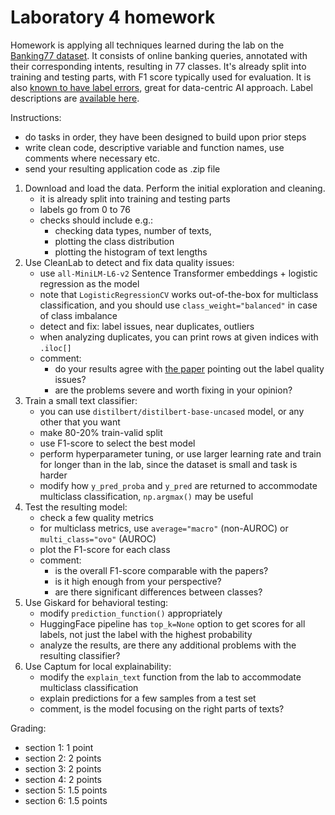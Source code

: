 # Laboratory 4 homework

Homework is applying all techniques learned during the lab on the
[Banking77 dataset](https://huggingface.co/datasets/PolyAI/banking77).
It consists of online banking queries, annotated with their corresponding intents, resulting in 77 classes.
It's already split into training and testing parts, with F1 score typically used for evaluation.
It is also [known to have label errors](https://aclanthology.org/2022.insights-1.19/),
great for data-centric AI approach.
Label descriptions are [available here](https://huggingface.co/datasets/PolyAI/banking77#data-fields).

Instructions:
- do tasks in order, they have been designed to build upon prior steps
- write clean code, descriptive variable and function names, use comments where necessary etc.
- send your resulting application code as .zip file

1. Download and load the data. Perform the initial exploration and cleaning.
   - it is already split into training and testing parts
   - labels go from 0 to 76
   - checks should include e.g.:
     - checking data types, number of texts,
     - plotting the class distribution
     - plotting the histogram of text lengths
2. Use CleanLab to detect and fix data quality issues:
   - use `all-MiniLM-L6-v2` Sentence Transformer embeddings + logistic regression as the model
   - note that `LogisticRegressionCV` works out-of-the-box for multiclass classification, and
     you should use `class_weight="balanced"` in case of class imbalance
   - detect and fix: label issues, near duplicates, outliers
   - when analyzing duplicates, you can print rows at given indices with `.iloc[]`
   - comment:
     - do your results agree with [the paper](https://aclanthology.org/2022.insights-1.19/)
       pointing out the label quality issues?
     - are the problems severe and worth fixing in your opinion?
3. Train a small text classifier:
   - you can use `distilbert/distilbert-base-uncased` model, or any other that you want
   - make 80-20% train-valid split
   - use F1-score to select the best model
   - perform hyperparameter tuning, or use larger learning rate and train for longer than in
     the lab, since the dataset is small and task is harder
   - modify how `y_pred_proba` and `y_pred` are returned to accommodate multiclass classification,
     `np.argmax()` may be useful
4. Test the resulting model:
   - check a few quality metrics
   - for multiclass metrics, use `average="macro"` (non-AUROC) or `multi_class="ovo"` (AUROC)
   - plot the F1-score for each class
   - comment:
     - is the overall F1-score comparable with the papers?
     - is it high enough from your perspective?
     - are there significant differences between classes?
5. Use Giskard for behavioral testing:
   - modify `prediction_function()` appropriately
   - HuggingFace pipeline has `top_k=None` option to get scores for all labels, not just the label
     with the highest probability
   - analyze the results, are there any additional problems with the resulting classifier?
6. Use Captum for local explainability:
   - modify the `explain_text` function from the lab to accommodate multiclass classification
   - explain predictions for a few samples from a test set
   - comment, is the model focusing on the right parts of texts?

Grading:
- section 1: 1 point
- section 2: 2 points
- section 3: 2 points
- section 4: 2 points
- section 5: 1.5 points
- section 6: 1.5 points
